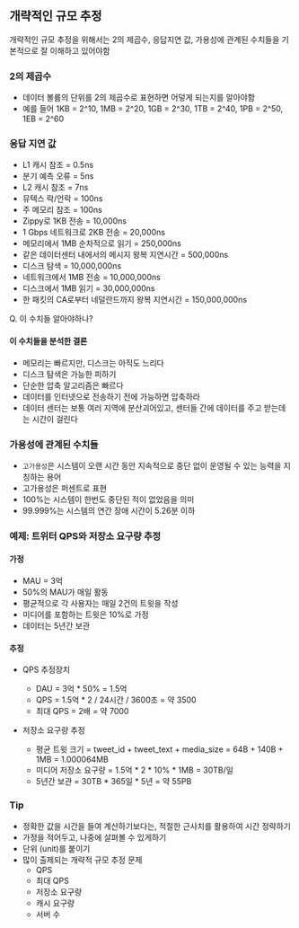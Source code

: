 ## 개략적인 규모 추정

개략적인 규모 추정을 위해서는 2의 제곱수, 응답지연 값, 가용성에 관계된 수치들을 기본적으로 잘 이해하고 있어야함

### 2의 제곱수

- 데이터 볼륨의 단위를 2의 제곱수로 표현하면 어덯게 되는지를 알아야함
- 예를 들어 1KB = 2^10, 1MB = 2^20, 1GB = 2^30, 1TB = 2^40, 1PB = 2^50, 1EB = 2^60

### 응답 지연 값

- L1 캐시 참조 = 0.5ns
- 분기 예측 오류 = 5ns
- L2 캐시 참조 = 7ns
- 뮤텍스 락/언락 = 100ns
- 주 메모리 참조 = 100ns
- Zippy로 1KB 전송 = 10,000ns
- 1 Gbps 네트워크로 2KB 전송 = 20,000ns
- 메모리에서 1MB 순차적으로 읽기 = 250,000ns
- 같은 데이터센터 내에서의 메시지 왕복 지연시간 = 500,000ns
- 디스크 탐색 = 10,000,000ns
- 네트워크에서 1MB 전송 = 10,000,000ns
- 디스크에서 1MB 읽기 = 30,000,000ns
- 한 패킷의 CA로부터 네덜란드까지 왕복 지연시간 = 150,000,000ns

Q. 이 수치들 알아야하나?

#### 이 수치들을 분석한 결론

- 메모리는 빠르지만, 디스크는 아직도 느리다
- 디스크 탐색은 가능한 피하기
- 단순한 압축 알고리즘은 빠르다
- 데이터를 인터넷으로 전송하기 전에 가능하면 압축하라
- 데이터 센터는 보통 여러 지역에 분산괴어있고, 센터들 간에 데이터를 주고 받는데는 시간이 걸린다

### 가용성에 관계된 수치들

- `고가용성`은 시스템이 오랜 시간 동안 지속적으로 중단 없이 운영될 수 있는 능력을 지칭하는 용어
- 고가용성은 퍼센트로 표현
- 100%는 시스템이 한번도 중단된 적이 없었음을 의미
- 99.999%는 시스템의 연간 장애 시간이 5.26분 이하

### 예제: 트위터 QPS와 저장소 요구량 추정

#### 가정

- MAU = 3억
- 50%의 MAU가 매일 활동
- 평균적으로 각 사용자는 매일 2건의 트윗을 작성
- 미디어를 포함하는 트윗은 10%로 가정
- 데이터는 5년간 보관

#### 추정

- QPS 추정장치

  - DAU = 3억 \* 50% = 1.5억
  - QPS = 1.5억 \* 2 / 24시간 / 3600초 = 약 3500
  - 최대 QPS = 2배 = 약 7000

- 저장소 요구량 추정
  - 평균 트윗 크기 = tweet_id + tweet_text + media_size = 64B + 140B + 1MB = 1.000064MB
  - 미디어 저장소 요구량 = 1.5억 \* 2 \* 10% \* 1MB = 30TB/일
  - 5년간 보관 = 30TB \* 365일 \* 5년 = 약 55PB

### Tip

- 정확한 값을 시간을 들여 계산하기보다는, 적절한 근사치를 활용하여 시간 정략하기
- 가정을 적어두고, 나중에 살펴볼 수 있게하기
- 단위 (unit)를 붙이기
- 많이 출제되는 개략적 규모 추정 문제
  - QPS
  - 최대 QPS
  - 저장소 요구량
  - 캐시 요구량
  - 서버 수
